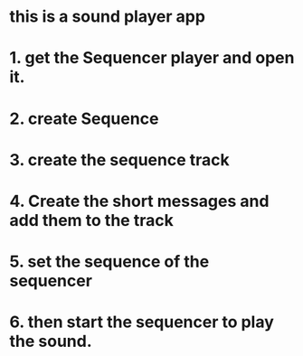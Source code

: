 # this is a sound player app
# 1. get the Sequencer player and open it.
# 2. create Sequence
# 3. create the sequence track
# 4. Create the short messages and add them to the track
# 5. set the sequence of the sequencer
# 6. then start the sequencer to play the sound.
